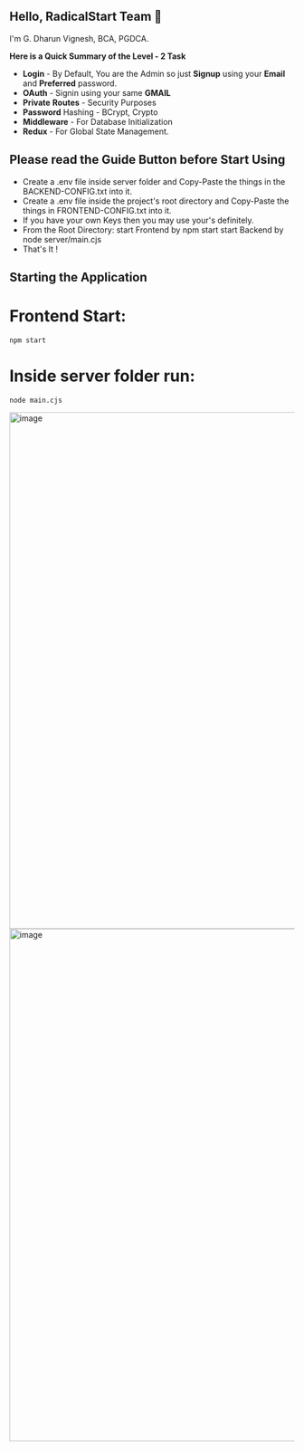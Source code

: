 ## Hello, RadicalStart Team 🚀

I'm G. Dharun Vignesh, BCA, PGDCA.

**Here is a Quick Summary of the Level - 2 Task**

- **Login** - By Default, You are the Admin so just **Signup** using your **Email** and **Preferred** password.
- **OAuth** - Signin using your same **GMAIL**
- **Private** **Routes** - Security Purposes
- **Password** Hashing - BCrypt, Crypto
- **Middleware** - For Database Initialization
- **Redux** - For Global State Management.

## Please read the Guide Button before Start Using

- Create a .env file inside server folder and Copy-Paste the things in the  BACKEND-CONFIG.txt into it.
- Create a .env file inside the project's root directory and Copy-Paste the things in FRONTEND-CONFIG.txt into it.
- If you have your own Keys then you may use your's definitely.
- From the Root Directory: 
      start Frontend by npm start
      start Backend by node server/main.cjs
- That's It !


## Starting the Application
# Frontend Start: 
    npm start
# Inside server folder run: 
    node main.cjs

<img width="1903" height="913" alt="image" src="https://github.com/user-attachments/assets/4966cef9-c3ee-4e00-af0c-fd226935e009" />

<img width="1897" height="906" alt="image" src="https://github.com/user-attachments/assets/e70d0656-fdac-461a-9514-25483415a4ba" />
